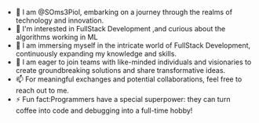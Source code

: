 - 👋 I am @SOms3Piol, embarking on a journey through the realms of technology and innovation.
- 👀 I'm interested in  FullStack Development ,and curious about the algorithms working in ML
- 🌱 I am immersing myself in the intricate world of FullStack Development, continuously expanding my knowledge and skills.
- 💞️ I am eager to join teams with like-minded individuals and visionaries to create groundbreaking solutions and share transformative ideas.
- 📫 For meaningful exchanges and potential collaborations, feel free to reach out to me.
- ⚡ Fun fact:Programmers have a special superpower: they can turn coffee into code and debugging into a full-time hobby! 

<!---
SOms3Piol/SOms3Piol is a ✨ special ✨ repository because its `README.md` (this file) appears on your GitHub profile.
You can click the Preview link to take a look at your changes.
--->

